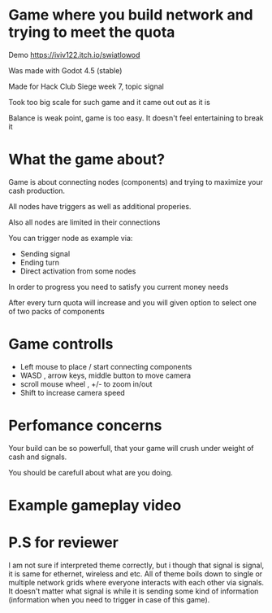 # Game where you build network and trying to meet the quota

Demo https://iviv122.itch.io/swiatlowod

Was made with Godot 4.5 (stable)

Made for Hack Club Siege week 7, topic signal

Took too big scale for such game and it came out out as it is 

Balance is weak point, game is too easy. It doesn't feel entertaining to break it

# What the game about?

Game is about connecting nodes (components) and trying to maximize your cash production.

All nodes have triggers as well as additional properies.

Also all nodes are limited in their connections

You can trigger node as example via:

- Sending signal 
- Ending turn
- Direct activation from some nodes

In order to progress you need to satisfy you current money needs

After every turn quota will increase and you will given option to select one of two packs of components 

# Game controlls

- Left mouse to place / start connecting components
- WASD , arrow keys, middle button to move camera
- scroll mouse wheel , +/- to zoom in/out
- Shift to increase camera speed

# Perfomance concerns

Your build can be so powerfull, that your game will crush under weight of cash and signals.

You should be carefull about what are you doing.

# Example gameplay video



# P.S for reviewer

I am not sure if interpreted theme correctly, but i though that signal is signal, it is same for ethernet, wireless and etc. All of theme boils down to single or multiple network grids where everyone interacts with each other via signals. It doesn't matter what signal is while it is sending some kind of information (information when you need to trigger in case of this game). 